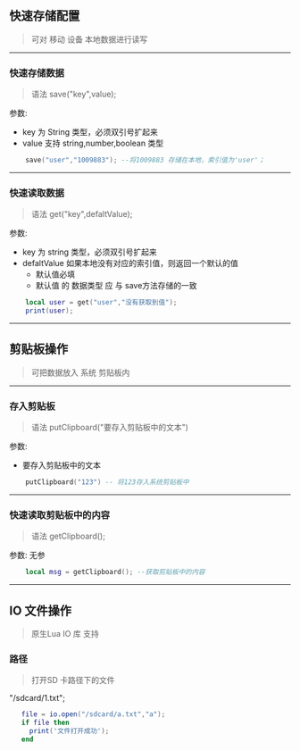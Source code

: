 ## 快速存储配置
>  可对 移动 设备 本地数据进行读写

---
### 快速存储数据

>语法 save("key",value);

参数:
- key 为 String 类型，必须双引号扩起来
- value 支持 string,number,boolean 类型

```lua 
    save("user","1009883"); --将1009883 存储在本地，索引值为'user'；
```
--- 
### 快速读取数据 

>语法 get("key",defaltValue);

参数:
- key 为 string 类型，必须双引号扩起来
- defaltValue 如果本地没有对应的索引值，则返回一个默认的值
   - 默认值必填
   - 默认值 的 数据类型 应 与 save方法存储的一致
   
```lua 
    local user = get("user","没有获取到值");
    print(user);
```
---


## 剪贴板操作
>  可把数据放入 系统 剪贴板内

---
### 存入剪贴板

>语法 putClipboard("要存入剪贴板中的文本")

参数:
-  要存入剪贴板中的文本

```lua 
    putClipboard("123") -- 将123存入系统剪贴板中
```
--- 
### 快速读取剪贴板中的内容 

>语法 getClipboard();

参数: 无参 
   
```lua 
    local msg = getClipboard(); --获取剪贴板中的内容
```
---

## IO 文件操作
> 原生Lua IO 库 支持
### 路径
> 打开SD 卡路径下的文件

 "/sdcard/1.txt";
 
```lua 
   file = io.open("/sdcard/a.txt","a");
   if file then
     print('文件打开成功');
   end
```